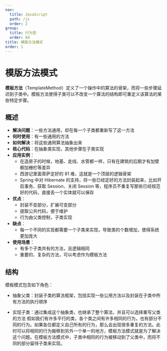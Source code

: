 ```yaml
---
nav:
  title: JavaScript
  path: /js
  order: 2
group:
  title: 行为型
  order: 84
title: 模版方法模式
order: 1
---
```


# 模版方法模式

**模板方法**（TemplateMethod）定义了一个操作中的算法的骨架，而将一些步骤延迟到子类中。模板方法使得子类可以不改变一个算法的结构即可重定义该算法的某些特定步骤。

## 概述

- **解决问题**：一些方法通用，却在每一个子类都重新写了这一方法
- **何时使用**：有一些通用的方法
- **如何解决**：将这些通用算法抽象出来
- **核心代码**：在抽象类实现，其他步骤在子类实现
- **应用实例**：
  - 在造房子的时候，地基、走线、水管都一样，只有在建筑的后期才有加壁橱加栅栏等差异
  - 西游记里面菩萨定好的 81 难，这就是一个顶层的逻辑骨架
  - Spring 中对 Hibernate 的支持，将一些已经定好的方法封装起来，比如开启事务、获取 Session、关闭 Session 等，程序员不重复写那些已经规范好的代码，直接丢一个实体就可以保存
- **优点**：
  - 封装不变部分，扩展可变部分
  - 提取公共代码，便于维护
  - 行为由父类控制，子类实现
- **缺点**：
  - 每一个不同的实现都需要一个子类来实现，导致类的个数增加，使得系统更加庞大
- **使用场景**：
  - 有多个子类共有的方法，且逻辑相同
  - 重要的、复杂的方法，可以考虑作为模板方法

## 结构

模板模式包含如下角色：

- 抽象父类：封装子类的算法框架，包括实现一些公用方法以及封装在子类中所有方法的执行顺序

- 实现子类：通过集成这个抽象类，也继承了整个算法，并且可以选择重写父类的方法 假如我们有许多平行的类，各个类之间有许多相同的行为，也有部分不同的行为。如果各位都定义自己所有的行为，那么会出现很多重复的方法。此时可以将相同的行为搬移到另外一个单一的地方，模板方法模式就是为了解决这个问题。在模板方法模式中，子类中相同的行为被移动到了父类中，而将不同的部分留待子类来实现。
